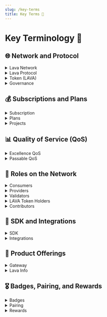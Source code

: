 ```yaml
---
slug: /key-terms
title: Key Terms 📝
---
```


# Key Terminology 📝

## 🌐 Network and Protocol

<details>
  <summary>Lava Network</summary> 
  A marketplace for blockchain data, driven by open-source software and protocols, aiming for data accessibility and availability.
</details>

<details>
  <summary>Lava Protocol</summary> 
  The practical implementation of Lava's features in code, both on and off-chain.
</details>

<details>
  <summary>Token (LAVA)</summary> 
  LAVA is the native digital asset of the Lava Network, central to its economic model.
</details>

<details>
  <summary>Governance</summary> 
  The decentralized decision-making process in Lava Network, where token holders have control over key aspects.
</details>

## 💰 Subscriptions and Plans

<details>
  <summary>Subscription</summary> 
  Commitments made by consumers to access Lava Network's services, which include pricing, resource allocation, and usage rules.
</details>

<details>
  <summary>Plans</summary> 
  Frameworks for defining various subscription offerings that consumers can purchase, including pricing and resource limits.
</details>

<details>
  <summary>Projects</summary> 
  Segmented environments within a subscription, allowing consumers to customize service provisioning and management for specific use cases.
</details>


## 📊 Quality of Service (QoS)

<details>
<summary>Excellence QoS</summary> 
  A set of metrics designed to ensure a high Quality of Service (QoS) for consumers, enabling monitoring and customization of provider performance.
</details>

<details>
  <summary>Passable QoS</summary> 
  A simplified binary metric indicating whether a relay meets a minimum usability standard, influencing payouts and penalties.
</details>

## 👥 Roles on the Network

<details>
  <summary>Consumers</summary> 
  Individuals who purchase subscription plans to access blockchain data and services offered through the Lava protocol.
</details>

<details>
  <summary>Providers</summary> 
  Entities that stake tokens to offer services to consumers, playing a critical role in maintaining data integrity.
</details>

<details>
  <summary>Validators</summary> 
  Network participants who stake tokens to secure the network, create blocks, execute transactions, and vote on important matters.
</details>

<details>
  <summary>LAVA Token Holders</summary> 
  Individuals who hold LAVA tokens, with the option to delegate tokens, participate in governance, and potentially earn rewards.
</details>

<details>
  <summary>Contributors</summary> 
  Members of the network who create and maintain RPC and API specifications and software, while also participating in the community through bounties and contributions.
</details>

## 🔌 SDK and Integrations

<details>
  <summary>SDK</summary> 
  A JavaScript-based tool that simplifies the process of sending data relays to providers, offering compatibility with various development environments.
</details>

<details>
  <summary>Integrations</summary> 
  Compatibility of the SDK with well-known libraries like CosmJS, Web3JS, EthersJS, and viem, making it easier for developers to interact with the Lava Network.
</details>

## 🏅 Product Offerings

 <details>
  <summary>Gateway</summary> 
  A management system that empowers consumers to purchase subscriptions, create projects, and manage policies without the need for running nodes or consumers themselves.
</details>

<details>
  <summary>Lava Info</summary> 
  A web application providing insights into the Lava protocol, including data on relays, Compute Unit (CU) usage, provider statistics, and more.
</details>

## 🎖️ Badges, Pairing, and Rewards

<details>
  <summary>Badges</summary> 
  Special permissions required for end-users to send relays when connecting to the Lava Network from frontend applications, generated by Dapp owners using a subscription private key.
</details>

<details>
  <summary>Pairing</summary> 
  A time-based mechanism ensuring that consumers are connected to the most suitable service providers based on various factors like location, preferences, and more.
</details>

<details>
  <summary>Rewards</summary> 
  In LAVA tokens, these incentivize honest participation in the Lava Network, distributed to validators, providers, and contributors for their contributions and services.
</details>